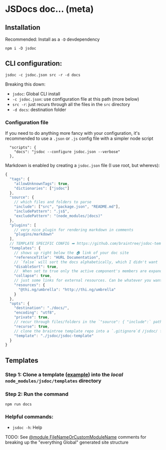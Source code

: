 # JSDocs doc... (meta)

## Installation

Recommended: Install as a `-D` devdependency

```
npm i -D jsdoc
```

## CLI configuration:

```
jsdoc -c jsdoc.json src -r -d docs
```

Breaking this down:
- `jsdoc`: Global CLI install
- `-c jsdoc.json`: use configuration file at this path (more below)
- `src -r`: just recurs through all the files in the `src` directory
- `-d docs`: destination folder

### Configuration file

If you need to do anything more fancy with your configuration, it's recommended to use a `.json` or `.js` config file with a simpler node script 

```
  "scripts": {
    "docs": "jsdoc --configure jsdoc.json --verbose"
  },
```

Markdown is enabled by creating a `jsdoc.json` file (I use root, but wherevs):

```js
{
  "tags": {
    "allowUnknownTags": true,
    "dictionaries": ["jsdoc"]
  },
  "source": {
    // which files and folders to parse
    "include": ["src", "package.json", "README.md"],
    "includePattern": ".js$",
    "excludePattern": "(node_modules/|docs)"
  },
  "plugins": [
    // very nice plugin for rendering markdown in comments
    "plugins/markdown"
  ],
  // TEMPLATE SPECIFIC CONFIG ➡ https://github.com/braintree/jsdoc-template
  "templates": {
    // shows up right below the 🏠 link of your doc site
    "referenceTitle": "HURL Documentation",
    // `false` will sort the docs alphabetically, which I didn't want
    "disableSort": true, 
    //  When set to true only the active component's members are expanded.
    "collapse": true,
    // just some links for external resources. Can be whatever you want
    "resources": {
      "@thi.ng/umbrella": "http://thi.ng/umbrella"
    }
  },
  "opts": {
    "destination": "./docs/",
    "encoding": "utf8",
    "private": true,
    // recur through files/folders in the `"source": { "include":` path
    "recurse": true,
    // clone the braintree template repo into a `.gitignore`d /jsdoc/ folder:
    "template": "./jsdoc/jsdoc-template"
  }
}
```

## Templates

### Step 1: Clone a template ([example](https://github.com/braintree/jsdoc-template)) into the _local_ `node_modules/jsdoc/templates` directory

### Step 2: Run the command

```
npm run docs
```

### Helpful commands:
- `jsdoc -h`: Help

TODO:
See [@module FileNameOrCustomModuleName](https://stackoverflow.com/a/52712934) comments for breaking up the "everything Global" generated site structure